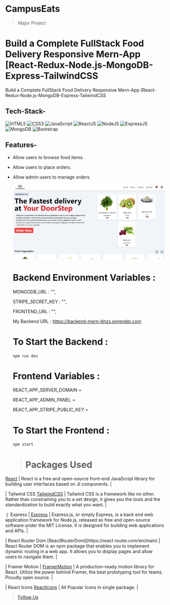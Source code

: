 


# CampusEats
> Major Project

# Build a Complete FullStack Food Delivery Responsive Mern-App [React-Redux-Node.js-MongoDB-Express-TailwindCSS
  Build a Complete FullStack Food Delivery Responsive Mern-App [React-Redux-Node.js-MongoDB-Express-TailwindCSS


  ## Tech-Stack-

<div align="left">
<img alt="HTML5" src="https://img.shields.io/badge/html5-%23E34F26.svg?style=for-the-badge&logo=html5&logoColor=white"/>
<img alt="CSS3" src="https://img.shields.io/badge/css3-%231572B6.svg?style=for-the-badge&logo=css3&logoColor=white"/> 
<img alt="JavaScript" src="https://img.shields.io/badge/javascript-%23323330.svg?style=for-the-badge&logo=javascript&logoColor=%23F7DF1E"/>
<img alt="ReactJS" src="https://img.shields.io/badge/react-%2320232a.svg?style=for-the-badge&logo=react&logoColor=%2361DAFB"/>
<img alt="NodeJS" src="https://img.shields.io/badge/node.js-6DA55F?style=for-the-badge&logo=node.js&logoColor=white"/>
<img alt="ExpressJS" src="https://img.shields.io/badge/express.js-%23404d59.svg?style=for-the-badge&logo=express&logoColor=%2361DAFB"/>
<img alt="MongoDB" src="https://img.shields.io/badge/MongoDB-%234ea94b.svg?style=for-the-badge&logo=mongodb&logoColor=white"/>
<img alt="Bootstrap" src="https://img.shields.io/badge/bootstrap-%23563D7C.svg?style=for-the-badge&logo=bootstrap&logoColor=white"/>
</div>


## Features-

- Allow users to browse food items.
- Allow users to place orders.
- Allow admin users to manage orders.

  ![This is the Project Thumbnail](./thumbnail.png)
 

  # Backend Environment Variables : 

  MONGODB_URL : "",
  
  STRIPE_SECRET_KEY : "",
  
  FRONTEND_URL : "",
  

  My Backend URL : https://backend-mern-bhzs.onrender.com

  # To Start the Backend : 

  ``` 
  npm run dev
  ```

  # Frontend Variables : 
  
  REACT_APP_SERVER_DOMAIN = <backend url>
  
  REACT_APP_ADMIN_PANEL = <admin email id>
  
  REACT_APP_STRIPE_PUBLIC_KEY = <stripe public key>
  

  # To Start the Frontend : 
  ```
  npm start
  ```

  > # Packages Used



[React](https://reactjs.org/) | React is a free and open-source front-end JavaScript library for building user
interfaces based on JI components. |

| Tailwind CSS
[TailwindCSS](https://tailwindcss.com/) | Tailwind CSS is a framework like no other. Rather than constraining you to a set design, it gives you the tools and the standardization to build exactly what you want. |


❘ Express
| [Express](https://expressjs.com/) | Express.js, or simply Express, is a back end web application framework for Node.js, released as free and open-source software under the MIT License. It is designed for building web applications and APIs. |

| React Router Dom
[ReactRouterDom](https://react router.com/en/main) | React Router DOM is an npm package that enables you to implement
dynamic routing in a web app. It allows you to display pages and allow users to navigate them. |

| Framer Motion
| [FramerMotion](https://www.framer.com/motion/) | A production-ready motion library for React. Utilize the power behind
Framer, the best prototyping tool for teams. Proudly open source. |

| React Icons
[ReactIcons](https://react-icons.github.io/react-icons/) | All Popular Icons in single package. |


 > [Follow Us](https://www.instagram.com/itz_prabh.saini/)
